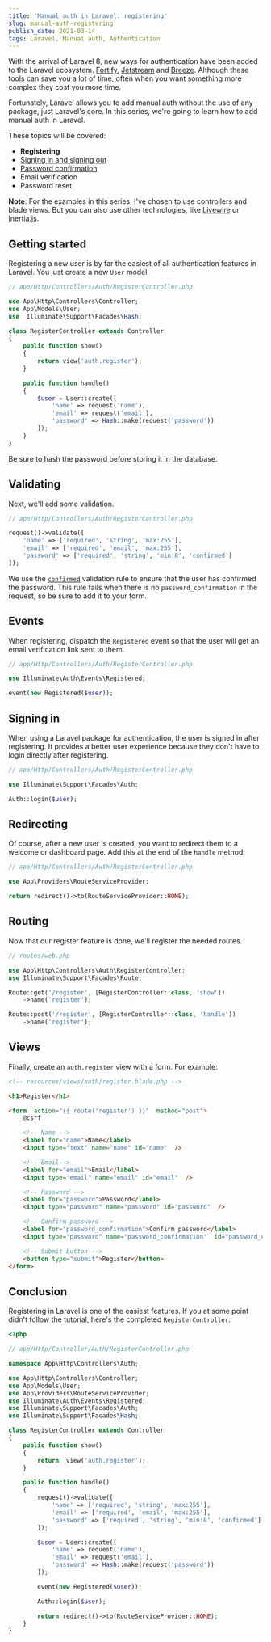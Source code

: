 ```yaml
---
title: 'Manual auth in Laravel: registering'
slug: manual-auth-registering
publish_date: 2021-03-14
tags: Laravel, Manual auth, Authentication
---
```


With the arrival of Laravel 8, new ways for authentication have been added to the Laravel ecosystem. [Fortify](https://laravel.com/docs/8.x/fortify), [Jetstream](https://jetstream.laravel.com/2.x/introduction.html) and [Breeze](https://github.com/laravel/breeze). Although these tools can save you a lot of time, often when you want something more complex they cost you more time.

Fortunately, Laravel allows you to add manual auth without the use of any package, just Laravel's core. In this series, we're going to learn how to add manual auth in Laravel.

These topics will be covered:

- **Registering**
- [Signing in and signing out](https://www.jeroenvanrensen.nl/blog/manual-auth-signing-in-out)
- [Password confirmation](https://www.jeroenvanrensen.nl/blog/manual-auth-password-confirmation)
- Email verification
- Password reset

**Note**: For the examples in this series, I've chosen to use controllers and blade views. But you can also use other technologies, like [Livewire](https://laravel-livewire.com/) or [Inertia.js](https://inertiajs.com/).

## Getting started

Registering a new user is by far the easiest of all authentication features in Laravel. You just create a new `User` model.

```php
// app/Http/Controllers/Auth/RegisterController.php

use App\Http\Controllers\Controller;
use App\Models\User;
use  Illuminate\Support\Facades\Hash;

class RegisterController extends Controller
{
    public function show()
    {
        return view('auth.register');
    }

    public function handle()
    {
        $user = User::create([
            'name' => request('name'),
            'email' => request('email'),
            'password' => Hash::make(request('password'))
        ]);
    }
}
```

Be sure to hash the password before storing it in the database.

## Validating

Next, we'll add some validation.

```php
// app/Http/Controllers/Auth/RegisterController.php

request()->validate([
    'name' => ['required', 'string', 'max:255'],
    'email' => ['required', 'email', 'max:255'],
    'password' => ['required', 'string', 'min:8', 'confirmed']
]);
```

We use the [`confirmed`](https://laravel.com/docs/8.x/validation#rule-confirmed) validation rule to ensure that the user has confirmed the password. This rule fails when there is no `password_confirmation` in the request, so be sure to add it to your form.

## Events

When registering, dispatch the `Registered` event so that the user will get an email verification link sent to them.

```php
// app/Http/Controllers/Auth/RegisterController.php

use Illuminate\Auth\Events\Registered;

event(new Registered($user));
```

## Signing in

When using a Laravel package for authentication, the user is signed in after registering. It provides a better user experience because they don't have to login directly after registering.

```php
// app/Http/Controllers/Auth/RegisterController.php

use Illuminate\Support\Facades\Auth;

Auth::login($user);
```

## Redirecting

Of course, after a new user is created, you want to redirect them to a welcome or dashboard page. Add this at the end of the `handle` method:

```php
// app/Http/Controllers/Auth/RegisterController.php

use App\Providers\RouteServiceProvider;

return redirect()->to(RouteServiceProvider::HOME);
```

## Routing

Now that our register feature is done, we'll register the needed routes.

```php
// routes/web.php

use App\Http\Controllers\Auth\RegisterController;
use Illuminate\Support\Facades\Route;

Route::get('/register', [RegisterController::class, 'show'])
    ->name('register');

Route::post('/register', [RegisterController::class, 'handle'])
    ->name('register');
```

## Views

Finally, create an `auth.register` view with a form. For example:

```html
<!-- resources/views/auth/register.blade.php -->

<h1>Register</h1>

<form  action="{{ route('register') }}"  method="post">
    @csrf

    <!-- Name -->
    <label for="name">Name</label>
    <input type="text" name="name" id="name"  />

    <!-- Email-->
    <label for="email">Email</label>
    <input type="email" name="email" id="email"  />

    <!-- Password -->
    <label for="password">Password</label>
    <input type="password" name="password" id="password"  />

    <!-- Confirm password -->
    <label for="password_confirmation">Confirm password</label>
    <input type="password" name="password_confirmation"  id="password_confirmation" />

    <!-- Submit button -->
    <button type="submit">Register</button>
</form>
```

## Conclusion

Registering in Laravel is one of the easiest features. If you at some point didn't follow the tutorial, here's the completed `RegisterController`:

```php
<?php

// app/Http/Controller/Auth/RegisterController.php

namespace App\Http\Controllers\Auth;

use App\Http\Controllers\Controller;
use App\Models\User;
use App\Providers\RouteServiceProvider;
use Illuminate\Auth\Events\Registered;
use Illuminate\Support\Facades\Auth;
use Illuminate\Support\Facades\Hash;

class RegisterController extends Controller
{
    public function show()
    {
        return  view('auth.register');
    }

    public function handle()
    {
        request()->validate([
            'name' => ['required', 'string', 'max:255'],
            'email' => ['required', 'email', 'max:255'],
            'password' => ['required', 'string', 'min:8', 'confirmed']
        ]);

        $user = User::create([
            'name' => request('name'),
            'email' => request('email'),
            'password' => Hash::make(request('password'))
        ]);

        event(new Registered($user));

        Auth::login($user);

        return redirect()->to(RouteServiceProvider::HOME);
    }
}
```
